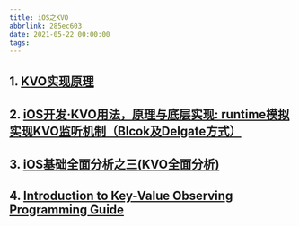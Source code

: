 ```yaml
---
title: iOS之KVO
abbrlink: 285ec603
date: 2021-05-22 00:00:00
tags:
---
```


## 1. [KVO实现原理](https://juejin.cn/post/6844903856267231246)

## 2. [iOS开发·KVO用法，原理与底层实现: runtime模拟实现KVO监听机制（Blcok及Delgate方式）](https://juejin.cn/post/6844903602784305159#heading-5)

## 3. [iOS基础全面分析之三(KVO全面分析)](https://www.jianshu.com/p/1509ee53cda5)

## 4. [Introduction to Key-Value Observing Programming Guide](https://developer.apple.com/library/archive/documentation/Cocoa/Conceptual/KeyValueObserving/KeyValueObserving.html#//apple_ref/doc/uid/10000177-BCICJDHA)
